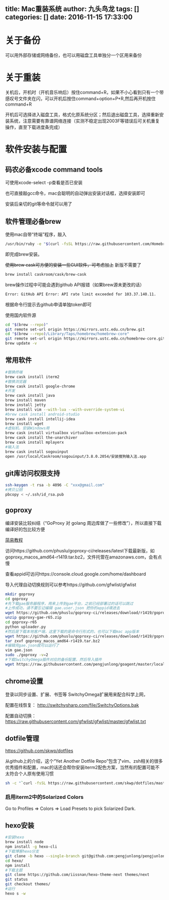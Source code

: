 title: Mac重装系统
author: 九头鸟龙
tags: []
categories: []
date: 2016-11-15 17:33:00
---
# 关于备份
可以用外部存储或网络备份，也可以用磁盘工具单独分一个区用来备份

# 关于重装
关机后，开机时（开机音乐响后）按住command+R，如果不小心看到只有一个带感叹号文件夹在闪，可以开机后按住command+option+P+R,然后再开机按住command+R

开机后可选择进入磁盘工具，格式化原系统分区；然后退出磁盘工具，选择重新安装系统，注意需要有靠谱网络连接（实测不稳定出现2003F等错误后可关机重复操作，直至下载进度条完成）

# 软件安装与配置
## 码农必备xcode command tools
可使用xcode-select -p查看是否已安装

也可直接敲gcc命令，mac会聪明的自动弹出安装对话框，选择安装即可

安装后亲切的git等命令就可以用了


## 软件管理必备brew
使用mac自带“终端”程序，敲入

```bash
/usr/bin/ruby -e "$(curl -fsSL https://raw.githubusercontent.com/Homebrew/install/master/install)”
```
即完成brew安装。

~~使用brew cask可方便的安装一些GUI软件，可考虑加上~~ 新版不需要了

```bash
brew install caskroom/cask/brew-cask
```

brew操作过程中可能会遇到github API报错（如果brew源未更改的话）

```bash
Error: GitHub API Error: API rate limit exceeded for 103.37.140.11.
```
根据命令行提示去github申请单独token即可

使用国内软件源
```bash
cd "$(brew --repo)"
git remote set-url origin https://mirrors.ustc.edu.cn/brew.git
cd "$(brew --repo)/Library/Taps/homebrew/homebrew-core"
git remote set-url origin https://mirrors.ustc.edu.cn/homebrew-core.git
brew update -v
```

## 常用软件
```bash
#替换终端
brew cask install iterm2
#替换浏览器
brew cask install google-chrome
#开发
brew cask install java
brew install maven
brew install jetty
brew install vim --with-lua --with-override-system-vi
#brew cask install android-studio
brew cask install intellij-idea
brew install wget
#虚拟机，安装Windows用
brew cask install virtualbox virtualbox-extension-pack
brew cask install the-unarchiver
brew cask install mplayerx
#输入法
brew cask install sogouinput
open /usr/local/Caskroom/sogouinput/3.8.0.2054/安装搜狗输入法.app
```

## git库访问权限支持
```bash
ssh-keygen -t rsa -b 4096 -C "xxx@gmail.com"
#拷贝公钥
pbcopy < ~/.ssh/id_rsa.pub
```



## goproxy
编译安装比较纠结（“GoProxy 对 golang 周边库做了一些修改”），所以直接下载编译好的包比较方便

[简易教程](https://github.com/phuslu/goproxy/blob/wiki/SimpleGuide.md)

访问https://github.com/phuslu/goproxy-ci/releases/latest下载最新版，如goproxy_macos_amd64-r1419.tar.bz2，文件托管在amazonaws.com，会有点慢

查看appid可访问https://console.cloud.google.com/home/dashboard

导入代理自动切换规则可以参考https://github.com/gfwlist/gfwlist


```bash
mkdir goproxy
cd goproxy
#先下载gae服务器程序，用来上传到gae平台，之前已经部署过的话可以跳过
#上传成功，请不要忘记编辑 gae.user.json 把你的appid填进去
wget https://github.com/phuslu/goproxy-ci/releases/download/r1419/goproxy-gae-r65.zip
unzip goproxy-gae-r65.zip
cd goproxy-r65
python uploader.py
#然后是下载本地客户端，这里下载的是命令行形式的，也可以下载mac app版本
wget https://github.com/phuslu/goproxy-ci/releases/download/r1419/goproxy_macos_amd64-r1419.tar.bz2
tar zxvf goproxy_macos_amd64-r1419.tar.bz2
#编辑完gae.json就可以运行了
vim gae.json
sudo ./goproxy -v=2
#下载SwitchyOmega插件对应的备份配置，然后导入插件
wget https://raw.githubusercontent.com/pengjunlong/goagent/master/local/SwitchyOptions.bak
```

## chrome设置
登录以同步设置、扩展、书签等
SwitchyOmega扩展用来配合科学上网，

配置在线恢复：
http://switchysharp.com/file/SwitchyOptions.bak

配置自动切换：
https://raw.githubusercontent.com/gfwlist/gfwlist/master/gfwlist.txt

## dotfile管理
https://github.com/skwp/dotfiles

从github上的介绍，这个“Yet Another Dotfile Repo”包含了vim、zsh相关的很多优秀插件和配置，mac的话还会帮你安装iterm2配色方案，当然有的配置可能不太符合个人原有使用习惯
```bash
sh -c "`curl -fsSL https://raw.githubusercontent.com/skwp/dotfiles/master/install.sh `"
```
### 启用iterm2中的Solarized Colors

Go to Profiles => Colors => Load Presets to pick Solarized Dark.


## hexo安装
```bash
#安装hexo
brew install node
npm install -g hexo-cli
#下载博客hexo分支
git clone -b hexo --single-branch git@github.com:pengjunlong/pengjunlong.github.io.git hexo
cd hexo/
npm install
#下载主题
git clone https://github.com/iissnan/hexo-theme-next themes/next
git status
git checkout themes/
#运行
hexo s -w
```